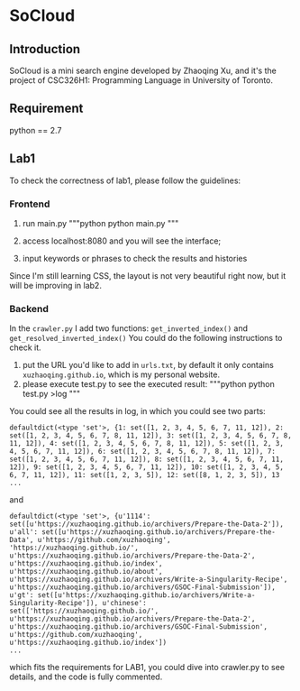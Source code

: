 # SoCloud
## Introduction
SoCloud is a mini search engine developed by Zhaoqing Xu, and it's the project of CSC326H1: Programming Language in University of Toronto.
## Requirement
python == 2.7

## Lab1 
To check the correctness of lab1, please follow the guidelines:
### Frontend
1. run main.py
"""python
python main.py
"""

2. access localhost:8080 and you will see the interface;

3. input keywords or phrases to check the results and histories

Since I'm still learning CSS, the layout is not very beautiful right now, but it will be improving in lab2.

### Backend
In the `crawler.py` I add two functions: `get_inverted_index()` and `get_resolved_inverted_index()` You could do the following instructions to check it.
1. put the URL you'd like to add in `urls.txt`, by default it only contains `xuzhaoqing.github.io`, which is my personal website.
2. please execute test.py to see the executed result:
"""python
python test.py >log
"""

You could see all the results in log, in which you could see two parts:
```
defaultdict(<type 'set'>, {1: set([1, 2, 3, 4, 5, 6, 7, 11, 12]), 2: set([1, 2, 3, 4, 5, 6, 7, 8, 11, 12]), 3: set([1, 2, 3, 4, 5, 6, 7, 8, 11, 12]), 4: set([1, 2, 3, 4, 5, 6, 7, 8, 11, 12]), 5: set([1, 2, 3, 4, 5, 6, 7, 11, 12]), 6: set([1, 2, 3, 4, 5, 6, 7, 8, 11, 12]), 7: set([1, 2, 3, 4, 5, 6, 7, 11, 12]), 8: set([1, 2, 3, 4, 5, 6, 7, 11, 12]), 9: set([1, 2, 3, 4, 5, 6, 7, 11, 12]), 10: set([1, 2, 3, 4, 5, 6, 7, 11, 12]), 11: set([1, 2, 3, 5]), 12: set([8, 1, 2, 3, 5]), 13
...
```
and 

```
defaultdict(<type 'set'>, {u'1114': set([u'https://xuzhaoqing.github.io/archivers/Prepare-the-Data-2']), u'all': set([u'https://xuzhaoqing.github.io/archivers/Prepare-the-Data', u'https://github.com/xuzhaoqing', 'https://xuzhaoqing.github.io/', u'https://xuzhaoqing.github.io/archivers/Prepare-the-Data-2', u'https://xuzhaoqing.github.io/index', u'https://xuzhaoqing.github.io/about', u'https://xuzhaoqing.github.io/archivers/Write-a-Singularity-Recipe', u'https://xuzhaoqing.github.io/archivers/GSOC-Final-Submission']), u'gt': set([u'https://xuzhaoqing.github.io/archivers/Write-a-Singularity-Recipe']), u'chinese': set(['https://xuzhaoqing.github.io/', u'https://xuzhaoqing.github.io/archivers/Prepare-the-Data-2', u'https://xuzhaoqing.github.io/archivers/GSOC-Final-Submission', u'https://github.com/xuzhaoqing', u'https://xuzhaoqing.github.io/index'])
...
```

which fits the requirements for LAB1, you could dive into crawler.py to see details, and the code is fully commented.
